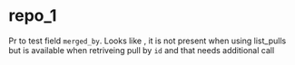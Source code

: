 # repo_1

Pr to test field `merged_by`. Looks like , it is not present when using list_pulls but is available when retriveing pull by `id` and that needs additional call
